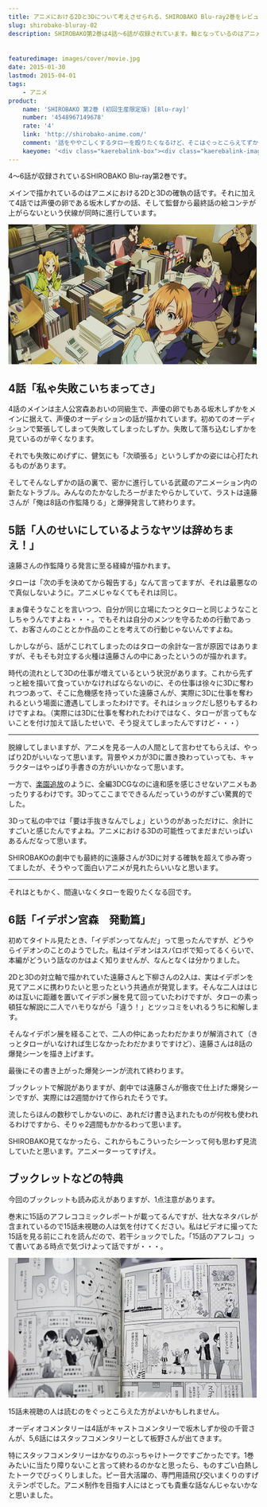 ```yaml
---
title: アニメにおける2Dと3Dについて考えさせられる、SHIROBAKO Blu-ray2巻をレビュー
slug: shirobako-bluray-02
description: SHIROBAKO第2巻は4話〜6話が収録されています。軸となっているのはアニメーションにおける2Dと3Dの話です。本編も面白いのですが、1巻とはうってかわって、ぶっちゃけトークで白熱しているスタッフコメンタリーが面白かったです。


featuredimage: images/cover/movie.jpg
date: 2015-01-30
lastmod: 2015-04-01
tags: 
    - アニメ
product:
    name: 'SHIROBAKO 第2巻 (初回生産限定版) [Blu-ray]'
    number: '4548967149678'
    rate: '4'
    link: 'http://shirobako-anime.com/'
    comment: '話をややこしくするタローを殴りたくなるけど、そこはぐっとこらえてずかちゃん先輩を応援したい'
    kaeyome: '<div class="kaerebalink-box"><div class="kaerebalink-image"><a href="http://www.amazon.co.jp/exec/obidos/ASIN/B00OJXVWNI/illusionspace-22/ref=nosim/" rel="nofollow" target="_blank"><img src="https://ecx.images-amazon.com/images/I/51g-Ne0IgRL._SL160_.jpg" style="border: none;" /></a></div><div class="kaerebalink-info"><div class="kaerebalink-name"><a href="http://www.amazon.co.jp/exec/obidos/ASIN/B00OJXVWNI/illusionspace-22/ref=nosim/" rel="nofollow" target="_blank">SHIROBAKO 第2巻 (初回生産限定版) [Blu-ray]</a><div class="kaerebalink-powered-date">posted with <a href="http://kaereba.com" rel="nofollow" target="_blank">カエレバ</a></div></div><div class="kaerebalink-detail">木村珠莉 ワーナー・ブラザース・ホームエンターテイメント 2015-01-28    </div><div class="kaerebalink-link1"><div class="shoplinkamazon"><a href="http://www.amazon.co.jp/gp/search?keywords=SHIROBAKO%20%91%E62%8A%AA%20Blu-ray&__mk_ja_JP=%83J%83%5E%83J%83i&tag=illusionspace-22" rel="nofollow" target="_blank" title="アマゾン" >Amazon</a></div><div class="shoplinkrakuten"><a href="http://hb.afl.rakuten.co.jp/hgc/0e95387f.f2aef20d.0e953880.25e412bd/?pc=http%3A%2F%2Fsearch.rakuten.co.jp%2Fsearch%2Fmall%2FSHIROBAKO%2520%25E7%25AC%25AC2%25E5%25B7%25BB%2520Blu-ray%2F-%2Ff.1-p.1-s.1-sf.0-st.A-v.2%3Fx%3D0%26scid%3Daf_ich_link_urltxt%26m%3Dhttp%3A%2F%2Fm.rakuten.co.jp%2F" rel="nofollow" target="_blank" title="楽天市場" >楽天市場</a></div></div></div><div class="booklink-footer" style="clear: left"></div></div>'
---
```


4〜6話が収録されているSHIROBAKO Blu-ray第2巻です。

メインで描かれているのはアニメにおける2Dと3Dの確執の話です。それに加えて4話では声優の卵である坂木しずかの話、そして監督から最終話の絵コンテが上がらないという伏線が同時に進行しています。

![SHIROBAKO 第2巻 三方背ケース](8467d7b1fae79d9c142eac5cf5a95d57.jpg)


## 4話「私ゃ失敗こいちまってさ」


4話のメインは主人公宮森あおいの同級生で、声優の卵でもある坂木しずかをメインに据えて、声優のオーディションの話が描かれています。初めてのオーディションで緊張してしまって失敗してしまったしずか。失敗して落ち込むしずかを見ているのが辛くなります。

それでも失敗にめげずに、健気にも「次頑張る」というしずかの姿には心打たれるものがあります。

そしてそんなしずかの話の裏で、密かに進行している武蔵のアニメーション内の新たなトラブル。みんなのたかなしたろーがまたやらかしていて、ラストは遠藤さんが「俺は8話の作監降りる」と爆弾発言して終わります。


## 5話「人のせいにしているようなヤツは辞めちまえ！」


遠藤さんの作監降りる発言に至る経緯が描かれます。

タローは「次の手を決めてから報告する」なんて言ってますが、それは最悪なので真似しないように。アニメじゃなくてもそれは同じ。

まぁ偉そうなことを言いつつ、自分が同じ立場にたつとタローと同じようなことしちゃうんですよね・・・。でもそれは自分のメンツを守るための行動であって、お客さんのこととか作品のことを考えての行動じゃないんですよね。

しかしながら、話がこじれてしまったのはタローの余計な一言が原因ではありますが、そもそも対立する火種は遠藤さんの中にあったというのが描かれます。

時代の流れとして3Dの仕事が増えているという状況があります。これから先ずっと絵を描いて食っていかなければならないのに、その仕事は徐々に3Dに奪われつつあって、そこに危機感を持っていた遠藤さんが、実際に3Dに仕事を奪われるという場面に遭遇してしまったわけです。それはショックだし怒りもするわけですよね。（実際には3Dに仕事を奪われたわけではなく、タローが言ってもないことを付け加えて話したせいで、そう捉えてしまったんですけど・・・）

<hr />
脱線してしまいますが、アニメを見る一人の人間として言わせてもらえば、やっぱり2Dがいいなって思います。背景やメカが3Dに置き換わっていっても、キャラクターはやっぱり手書きの方がいいかなって思います。

一方で、<a href="https://wantit.gcreate.jp/rakuentuiho/">楽園追放</a>のように、全編3DCGなのに違和感を感じさせないアニメもあったりするわけです。3Dってここまでできるんだっていうのがすごい驚異的でした。

3Dって私の中では「要は手抜きなんでしょ」というのがあっただけに、余計にすごいと感じたんですよね。アニメにおける3Dの可能性ってまだまだいっぱいあるんだなって思います。

SHIROBAKOの劇中でも最終的に遠藤さんが3Dに対する確執を超えて歩み寄ってましたが、そうやって面白いアニメが見れたらいいなと思います。

<hr />
それはともかく、間違いなくタローを殴りたくなる回です。


## 6話「イデポン宮森　発動篇」


初めてタイトル見たとき、「イデポンってなんだ」って思ったんですが、どうやらイデオンのことのようでした。私はイデオンはスパロボで知ってるくらいで、本編がどういう話なのかはよく知りませんが、なんとなくは分かりました。

2Dと3Dの対立軸で描かれていた遠藤さんと下柳さんの2人は、実はイデポンを見てアニメに携わりたいと思ったという共通点が発覚します。そんな二人ははじめは互いに距離を置いてイデポン展を見て回っていたわけですが、タローの素っ頓狂な解説に二人でハモりながら「違う！」とツッコミをいれるうちに和解します。

そんなイデポン展を経ることで、二人の仲にあったわだかまりが解消されて（きっとタローがいなければ生じなかったわだかまりですけど）、遠藤さんは8話の爆発シーンを描き上げます。

最後にその書き上がった爆発シーンが流れて終わります。

ブックレットで解説がありますが、劇中では遠藤さんが徹夜で仕上げた爆発シーンですが、実際には2週間かけて作られたそうです。

流したらほんの数秒でしかないのに、あれだけ書き込まれたものが何枚も使われるわけですから、そりゃ2週間もかかるわって思います。

SHIROBAKO見てなかったら、これからもこういったシーンって何も思わず見流していたと思います。アニメーターってすげえ。


## ブックレットなどの特典


今回のブックレットも読み応えがありますが、1点注意があります。

巻末に15話のアフレココミックレポートが載ってるんですが、壮大なネタバレが含まれているので15話未視聴の人は気を付けてください。私はビデオに撮ってた15話を見る前にこれを読んだので、若干ショックでした。「15話のアフレコ」って書いてある時点で気づけよって話ですが・・・。

![ブックレットの15話アフレコレポート](d8cd9941d119274fecb720344e73667e.jpg)

15話未視聴の人は読むのをぐっとこらえた方がよいかもしれません。

オーディオコメンタリーは4話がキャストコメンタリーで坂木しずか役の千菅さんが、5,6話にはスタッフコメンタリーとして板野さんが出てきます。

特にスタッフコメンタリーはかなりのぶっちゃけトークですごかったです。1巻みたいに当たり障りないこと言って終わるのかなと思ったら、ものすごい白熱したトークでびっくりしました。ピー音大活躍の、専門用語飛び交いまくりのすげえテンポでした。アニメ制作を目指す人にはとっても貴重な話なんじゃないかなと思いました。


  